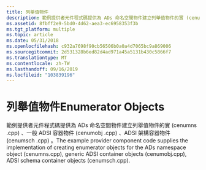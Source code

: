```yaml
---
title: 列舉值物件
description: 範例提供者元件程式碼提供為 ADs 命名空間物件建立列舉值物件的實 (cenumns .cpp) 、一般 ADSI 容器物件 (cenumobj .cpp) 、ADSI 架構容器物件 (cenumsch .cpp) 。
ms.assetid: 8fbff2e9-5bd0-4d62-aea3-ec6958353f3b
ms.tgt_platform: multiple
ms.topic: article
ms.date: 05/31/2018
ms.openlocfilehash: c932a7698f90cb56506b0a0a4d7065bc9a869006
ms.sourcegitcommit: 2d531328b6ed82d4ad971a45a5131b430c5866f7
ms.translationtype: MT
ms.contentlocale: zh-TW
ms.lasthandoff: 09/16/2019
ms.locfileid: "103839196"
---
```

# <a name="enumerator-objects"></a><span data-ttu-id="bed31-103">列舉值物件</span><span class="sxs-lookup"><span data-stu-id="bed31-103">Enumerator Objects</span></span>

<span data-ttu-id="bed31-104">範例提供者元件程式碼提供為 ADs 命名空間物件建立列舉值物件的實 (cenumns .cpp) 、一般 ADSI 容器物件 (cenumobj .cpp) 、ADSI 架構容器物件 (cenumsch .cpp) 。</span><span class="sxs-lookup"><span data-stu-id="bed31-104">The example provider component code supplies the implementation of creating enumerator objects for the ADs namespace object (cenumns.cpp), generic ADSI container objects (cenumobj.cpp), ADSI schema container objects (cenumsch.cpp).</span></span>

 

 




